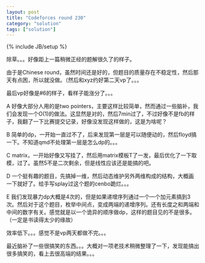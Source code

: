 ```yaml
---
layout: post
title: "Codeforces round 230"
category: "solution"
tags: ["solution"]
---
```

{% include JB/setup %}

除草。。。好像距上一篇稍微正经的题解很久了的样子。

由于是Chinese round，虽然时间还是好的，但题目的质量存在不稳定性，然后那天有点困，所以就没做。（然后和xyz约好第二天vp了。。。

最后vp好像是#6的样子，看样子能涨分了。。。

A 好像大部分人用的是two pointers，主要这样比较简单，然而通过一些脑补，我们会发现一个O(1)的做法。这显然是对的，然后7min过了，不过好像不是fb的样子，我翻了一下比赛提交记录，好像没发现这样做的，这是为啥呢？

B 简单的dp，一开始一直过不了，后来发现第一层是可以随便动的，然后floyd搞一下。不知道qmd不处理第一层是怎么dp的。。。

C matrix，一开始好像又写挂了，然后用matrix模板T了一发，最后优化了一下取模，过了。虽然5不是二次剩余，但是线性应该还是能搞的吧。

D 一个挺有趣的题目，先搞掉一维，然后动态维护另外两维构成的结构，大概画一下就好了。给手写splay过这个题的cenbo跪烂。。。

E 我们发现暴力dp大概是4次的，但是如果递增序列通过一个一个加元素搞到3次。然后对于这个题目，枚举中间点，变成两端的递增序列。还有长度之和两端和中间的数字有关。感觉就是以一个诡异的顺序做dp，这样的题目见的不是很多。（一定是书读得太少的缘故）

效率低下。。。感觉不是vp两天都做不完。。。

最近脑补了一些很搞笑的东西。。。大概对一项老技术稍微整理了一下，发现能搞出很多搞笑的，看上去很高端的结果。。。
